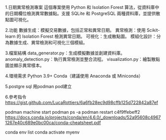 1.日期異常檢測專案
這個專案使用 Python 和 Isolation Forest 算法，從資料庫中的日期欄位檢測異常數據點。支援 SQLite 和 PostgreSQL 兩種資料庫，並提供散點圖可視化。

2.功能
數據生成：模擬交易數據，包括正常和異常日期。
異常檢測：使用 Scikit-learn 的 Isolation Forest 檢測異常日期。
可視化：生成散點圖。
模組化設計：分為數據生成、異常檢測和可視化三個模組。

3.檔案結構
data_generator.py：生成模擬數據並創建資料庫。
anomaly_detection.py：執行異常檢測並整合流程。
visualization.py：繪製散點圖並顯示異常樣本。

4.環境需求
Python 3.9+
Conda（建議使用 Anaconda 或 Miniconda）

5.postgre sql 用podman pod建立

6.參考指令
https://gist.github.com/LucaRottiers/6a6fb28ec9d98cffb125d722842a87ef

podman machine start
podman ps -a
podman restart c4f9ffebeff2
https://docs.conda.io/projects/conda/en/4.6.0/_downloads/52a95608c49671267e40c689e0bc00ca/conda-cheatsheet.pdf

conda env list
conda activate myenv
